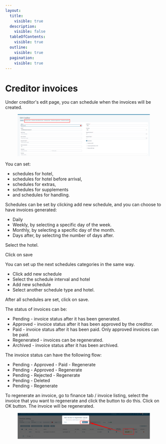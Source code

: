 ```yaml
---
layout:
  title:
    visible: true
  description:
    visible: false
  tableOfContents:
    visible: true
  outline:
    visible: true
  pagination:
    visible: true
---
```


# Creditor invoices

Under creditor's edit page, you can schedule when the invoices will be created.&#x20;

<figure><img src="../.gitbook/assets/image (24) (1) (1) (1) (1).png" alt=""><figcaption></figcaption></figure>

You can set:&#x20;

* schedules for hotel,&#x20;
* schedules for hotel before arrival,&#x20;
* schedules for extras,&#x20;
* schedules for supplements&#x20;
* and schedules for handling.&#x20;

Schedules can be set by clicking add new schedule, and you can choose to have invoices generated:&#x20;

* Daily&#x20;
* Weekly, by selecting a specific day of the week.&#x20;
* Monthly, by selecting a specific day of the month.&#x20;
* Days after, by selecting the number of days after.&#x20;

Select the hotel.&#x20;

Click on save&#x20;

You can set up the next schedules categories in the same way.&#x20;

* Click add new schedule&#x20;
* Select the schedule interval and hotel&#x20;
* Add new schedule&#x20;
* Select another schedule type and hotel.&#x20;

After all schedules are set, click on save.&#x20;

The status of invoices can be:&#x20;

* Pending - invoice status after it has been generated.&#x20;
* Approved - invoice status after it has been approved by the creditor.&#x20;
* Paid - invoice status after it has been paid. Only approved invoices can be paid.&#x20;
* Regenerated - invoices can be regenerated.&#x20;
* Archived - invoice status after it has been archived.&#x20;

The invoice status can have the following flow:&#x20;

* Pending - Approved - Paid - Regenerate&#x20;
* Pending - Approved - Regenerate&#x20;
* Pending - Rejected - Regenerate&#x20;
* Pending - Deleted&#x20;
* Pending - Regenerate&#x20;

To regenerate an invoice, go to finance tab / invoice listing, select the invoice that you want to regenerate and click the button to do this. Click on OK button. The invoice will be regenerated.

<figure><img src="../.gitbook/assets/image (25) (1) (1) (1) (1).png" alt=""><figcaption></figcaption></figure>
